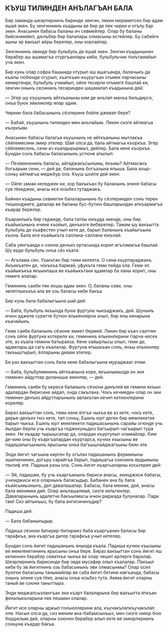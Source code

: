 ## КЪУШ ТИЛИНДЕН АНЪЛАГЪАН БАЛА

Бир заманда шеэрлернинъ биринде зенгин, лякин мераметсиз бир адам яшай экен. Бу зенгиннинъ къадыны ве бир де пек чирки и огълу бар экен. Анасынен бабасы баланы ич севмейлер. Олар бу баланы бийсинмейип, дюльбер бир балалары олмасыны истейлер. Бу сабийге ашны эр вакъыт айры берелер, оны хорлайлар.

Зенгиннинъ эвинде бир бульбуль де яшай экен. Зенгин къадынынен берабер аш ашамагъа отургъанлары киби, бульбульчик токътамайып уча экен.

Бир кунь олар софра башында отурып аш ашагьанда, балачыкъ да къапы тюбюнде отурып, къаткъан-къуругъан отьмек парчасыны кемиргенде, бульбуль учмайып, ойле тесирли отьмеге башлай ки, зенгин онынъ сесининъ тесиринден шашмалап къадынына дей:

— Эгер шу къушнынъ айткъаныны ким де анълап манъа бильдирсе, онъа буюк эйиликлер япар эдим.

Чиркин бала бабасынынъ сёзлерине бойле джевап бере?

— Бабай, къушнынъ тилинден мен анълайым. Лякин сизге айтмагьа къоркъам.

Анасынен бабасы балагьа къушнынъ не айткъаныны мытлакъа сёйлемесини эмир этелер. Шай олса да, бала айтмагьа къоркъа. Эгер сёйлемесенъ, сени ач къалдырырмыз, дейлер. Бала кене къоркъа. Бундан сонъ бабасы баласынынъ устюне атылып:

— Пезевенкнинъ баласы, айтаджакъсынъмы, ёкъмы? Айтмасанъ богъарым сени, — дей де, баланынъ богъазына япыша. Бала ахыр-сонъу айтмагьа меджбур ола. Къуш шойле дей экен:

— Ойле заман келеджек ки, хор бакъкъан бу баланынъ элине бабасы сув тёкеджек, анасы исе юзьбез тутаджакъ.

Байнен къадыны севмеген балаларынынъ бу сёзлеринден сонъ терен тюшюнджеге, далалар ве баланы бус-бутюн башларындан аткъармагъа къарар берелер.

Къаранлыкъ бир геджеде, бала татлы юкъуда экенде, оны бир къайыкънынъ ичине къойып, денъизге йиберелер. Тамам шу вакъытта бульбуль де къафестен учып кете де, барып баланынъ къайыгъына къона. Бала исе къайыкъта саллана-саллана юкълай.

Саба уянгъанда о озюни денъиз ортасында корип агъламагьа башлай. Шу ерде бульбуль онъа сёз къата:

— Агълама сен. Узакътан бир геми келеята. О сени къуртараджакъ. Акъикъатен де, чокъкъа бармай, уфукъта геми пейда ола. Геми эп къайыкъкъа якъынлаша ве къайыкътаки адамлар ба ланы корип, оны гемиге алалар.

Гемининъ саиби пек яхшы адам экен. О, баланы севе, оны эвлятлыкъкъа ала ве озь баласы киби бакъа.

Бир кунь бала бабалыгъына шай дей:

— Баба, бульбуль якъында буюк фуртуна чыкъаджакъ, дей. Шунынъ ичюн аджеле суретте бутюн елькенлерни ачып, бир ялы кенарына къачайыкъ.

Геми саиби баланынъ сёзюне эмиет бермей. Лякин бир къач сааттен сонъ ойле фуртуна котериле ки, гемининъ елькенлерини гіарча-кесек эте, аз къала гемини батыраяза. Кене хайырлысы олып, геми де, адамлары да сагъ къалалар. Фуртуна ятышкъан сонъ, янъы елькенлер такъыштырып, ёлларыны девам этелер.

Би раз вакъыттан сонъ бала кене бабалыгъына мураджаат этим:

— Баба, бульбулимнинъ айткъанына коре, якъынымызда он эки геминен айдутлар доланыша экенлер, — дей.

Гемининъ саиби бу кереси баланынъ сёзюни динълей ве гемини якъын адалардан бирисине айдап, онда сакълана. Чокъ кечмеден олар он эки геминен денъиз айдутларынынъ авлакътан кечип кеткенлерини корелер.

Бираз вакъыттан сонъ, геми кене ёлгъа чыкъа ве аз кете, чокъ кете, дерья-денъиз тюз кете, тап сонъу, Ешиль юрт деген бир мемлекетке барып чыкъа. Ешиль юрт мемлекети падишасынынъ сарайы огюнде учь йылдан берли учь къаргъа геджекуньдюз багъырып-чагъырып тура экен. Не къадар тырышсалар да, олардан къуртулып оламайлар. Ким де-ким оны бу къаргъалардан къуртарса, кучюк къызыны ве падишалыгьынынъ ярысыны онъа багъышлайджагъыны беян эте.

Энди йигит чагъына кирген бу огълан падишанынъ ферманыны эшиткенинен, догъру сарайгъа барып, падишагьа озюнинъ ярдымыны теклиф эте. Падиша разы ола. Сонъ йигит къаргьаларны косьтерип дей:

— Эй, падишам, бу учь къаргъанынъ бириси анасы, экинджиси бабасы, учюнджиси исе оларнынъ баласыдыр. Бабанен ана бу бала къайсымызнынъ, деп давалашалар. Бабасы, бала меним, дей, анасы бала менимки дей. Олар анълашалмай, сизге кельгенлер. Даваларынынъ адалетче бакъылмасы ичюн риджада булуналар. Пади там! Сиз айтынъыз, бу бала ангисининъдир?

Падиша дей:

— Бала бабанынъдыр.

Падиша сёзюни битирир-битирмез баба къаргъанен баласы бир тарафкъа, ана къаргъа дигер тарафкъа учып кетелер.

Бундан сонъ йигит падишанынъ янында къала. Падиша кучюк къызыны ве мемлекетининъ ярысыны онъа бере. Бираз вакъыттан сонъ йигит яш келиннен берабер сеяаткъа чыкъа ве олар чешит ерлерге баралар. Шеэрлернинъ бирисинде бир эвде мусафир олып къалалар. Пакъыл киби бу эв йигитнинъ озь бабасынынъ эви олмасынмы? Олар осип буюген баласыны танымайлар ве саба йигит бетини ювгъанда, бабасы онынъ элине сув тёке, анасы онъа юзьбез тута. Амма йигит оларны таный ве озюни таныттыра.

Энди меджалсызлангъан эки къарт балаларына бир вакъытта япкъан феналыкъларына пек пешман олалар.

Йигит исе оларны аджып гонъюллерини ала, къучакълапкъучакълап опе. Насыл олса да, сиз меним ана-бабамсынъыз, мен сизге омюр бою борджлым дей, оларны озюнен берабер алып кете ве омюрлернинъ сонъуна къадар бакъа.
